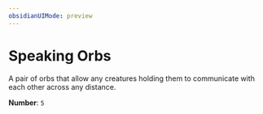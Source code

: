 ```yaml
---
obsidianUIMode: preview
---
```

# Speaking Orbs

A pair of orbs that allow any creatures holding them to communicate with each other across any distance.

**Number**: `5`